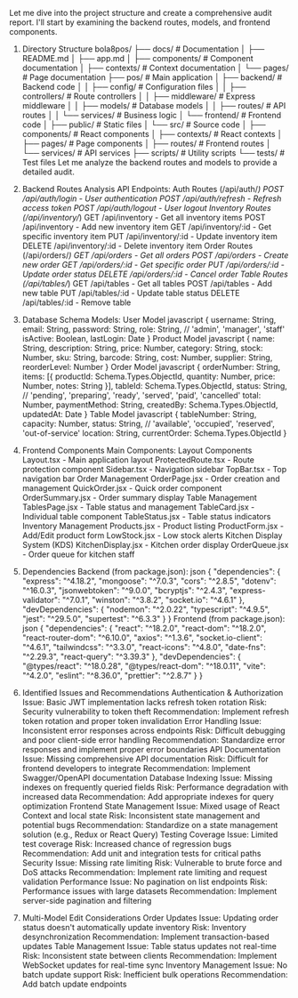 Let me dive into the project structure and create a comprehensive audit report. I'll start by examining the backend routes, models, and frontend components.

1. Directory Structure
bola8pos/
├── docs/                     # Documentation
│   ├── README.md
│   ├── app.md
│   ├── components/           # Component documentation
│   ├── contexts/             # Context documentation
│   └── pages/                # Page documentation
├── pos/                      # Main application
│   ├── backend/              # Backend code
│   │   ├── config/           # Configuration files
│   │   ├── controllers/      # Route controllers
│   │   ├── middleware/       # Express middleware
│   │   ├── models/           # Database models
│   │   ├── routes/           # API routes
│   │   └── services/         # Business logic
│   └── frontend/             # Frontend code
│       ├── public/           # Static files
│       └── src/              # Source code
│           ├── components/   # React components
│           ├── contexts/     # React contexts
│           ├── pages/        # Page components
│           ├── routes/       # Frontend routes
│           └── services/     # API services
├── scripts/                  # Utility scripts
└── tests/                    # Test files Let me analyze the backend routes and models to provide a detailed audit.

2. Backend Routes Analysis
API Endpoints:
Auth Routes (/api/auth/*)
POST /api/auth/login - User authentication
POST /api/auth/refresh - Refresh access token
POST /api/auth/logout - User logout
Inventory Routes (/api/inventory/*)
GET /api/inventory - Get all inventory items
POST /api/inventory - Add new inventory item
GET /api/inventory/:id - Get specific inventory item
PUT /api/inventory/:id - Update inventory item
DELETE /api/inventory/:id - Delete inventory item
Order Routes (/api/orders/*)
GET /api/orders - Get all orders
POST /api/orders - Create new order
GET /api/orders/:id - Get specific order
PUT /api/orders/:id - Update order status
DELETE /api/orders/:id - Cancel order
Table Routes (/api/tables/*)
GET /api/tables - Get all tables
POST /api/tables - Add new table
PUT /api/tables/:id - Update table status
DELETE /api/tables/:id - Remove table
3. Database Schema
Models:
User Model
javascript
{
  username: String,
  email: String,
  password: String,
  role: String, // 'admin', 'manager', 'staff'
  isActive: Boolean,
  lastLogin: Date
}
Product Model
javascript
{
  name: String,
  description: String,
  price: Number,
  category: String,
  stock: Number,
  sku: String,
  barcode: String,
  cost: Number,
  supplier: String,
  reorderLevel: Number
}
Order Model
javascript
{
  orderNumber: String,
  items: [{
    productId: Schema.Types.ObjectId,
    quantity: Number,
    price: Number,
    notes: String
  }],
  tableId: Schema.Types.ObjectId,
  status: String, // 'pending', 'preparing', 'ready', 'served', 'paid', 'cancelled'
  total: Number,
  paymentMethod: String,
  createdBy: Schema.Types.ObjectId,
  updatedAt: Date
}
Table Model
javascript
{
  tableNumber: String,
  capacity: Number,
  status: String, // 'available', 'occupied', 'reserved', 'out-of-service'
  location: String,
  currentOrder: Schema.Types.ObjectId
}
4. Frontend Components
Main Components:
Layout Components
Layout.tsx - Main application layout
ProtectedRoute.tsx - Route protection component
Sidebar.tsx - Navigation sidebar
TopBar.tsx - Top navigation bar
Order Management
OrderPage.jsx - Order creation and management
QuickOrder.jsx - Quick order component
OrderSummary.jsx - Order summary display
Table Management
TablesPage.jsx - Table status and management
TableCard.jsx - Individual table component
TableStatus.jsx - Table status indicators
Inventory Management
Products.jsx - Product listing
ProductForm.jsx - Add/Edit product form
LowStock.jsx - Low stock alerts
Kitchen Display System (KDS)
KitchenDisplay.jsx - Kitchen order display
OrderQueue.jsx - Order queue for kitchen staff
5. Dependencies
Backend (from package.json):
json
{
  "dependencies": {
    "express": "^4.18.2",
    "mongoose": "^7.0.3",
    "cors": "^2.8.5",
    "dotenv": "^16.0.3",
    "jsonwebtoken": "^9.0.0",
    "bcryptjs": "^2.4.3",
    "express-validator": "^7.0.1",
    "winston": "^3.8.2",
    "socket.io": "^4.6.1"
  },
  "devDependencies": {
    "nodemon": "^2.0.22",
    "typescript": "^4.9.5",
    "jest": "^29.5.0",
    "supertest": "^6.3.3"
  }
}
Frontend (from package.json):
json
{
  "dependencies": {
    "react": "^18.2.0",
    "react-dom": "^18.2.0",
    "react-router-dom": "^6.10.0",
    "axios": "^1.3.6",
    "socket.io-client": "^4.6.1",
    "tailwindcss": "^3.3.0",
    "react-icons": "^4.8.0",
    "date-fns": "^2.29.3",
    "react-query": "^3.39.3"
  },
  "devDependencies": {
    "@types/react": "^18.0.28",
    "@types/react-dom": "^18.0.11",
    "vite": "^4.2.0",
    "eslint": "^8.36.0",
    "prettier": "^2.8.7"
  }
}
6. Identified Issues and Recommendations
Authentication & Authorization
Issue: Basic JWT implementation lacks refresh token rotation
Risk: Security vulnerability to token theft
Recommendation: Implement refresh token rotation and proper token invalidation
Error Handling
Issue: Inconsistent error responses across endpoints
Risk: Difficult debugging and poor client-side error handling
Recommendation: Standardize error responses and implement proper error boundaries
API Documentation
Issue: Missing comprehensive API documentation
Risk: Difficult for frontend developers to integrate
Recommendation: Implement Swagger/OpenAPI documentation
Database Indexing
Issue: Missing indexes on frequently queried fields
Risk: Performance degradation with increased data
Recommendation: Add appropriate indexes for query optimization
Frontend State Management
Issue: Mixed usage of React Context and local state
Risk: Inconsistent state management and potential bugs
Recommendation: Standardize on a state management solution (e.g., Redux or React Query)
Testing Coverage
Issue: Limited test coverage
Risk: Increased chance of regression bugs
Recommendation: Add unit and integration tests for critical paths
Security
Issue: Missing rate limiting
Risk: Vulnerable to brute force and DoS attacks
Recommendation: Implement rate limiting and request validation
Performance
Issue: No pagination on list endpoints
Risk: Performance issues with large datasets
Recommendation: Implement server-side pagination and filtering
7. Multi-Model Edit Considerations
Order Updates
Issue: Updating order status doesn't automatically update inventory
Risk: Inventory desynchronization
Recommendation: Implement transaction-based updates
Table Management
Issue: Table status updates not real-time
Risk: Inconsistent state between clients
Recommendation: Implement WebSocket updates for real-time sync
Inventory Management
Issue: No batch update support
Risk: Inefficient bulk operations
Recommendation: Add batch update endpoints